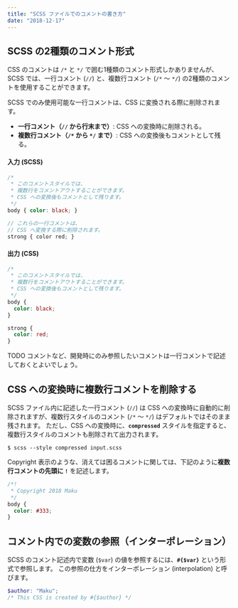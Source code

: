 ```yaml
---
title: "SCSS ファイルでのコメントの書き方"
date: "2018-12-17"
---
```


SCSS の2種類のコメント形式
----

CSS のコメントは `/*` と `*/` で囲む1種類のコメント形式しかありませんが、SCSS では、一行コメント (`//`) と、複数行コメント (`/*` ～ `*/`) の2種類のコメントを使用することができます。

SCSS でのみ使用可能な一行コメントは、CSS に変換される際に削除されます。

- <b>一行コメント（`//` から行末まで）</b>: CSS への変換時に削除される。
- <b>複数行コメント（`/*` から `*/` まで）</b>: CSS への変換後もコメントとして残る。


#### 入力 (SCSS)

~~~ scss
/*
 * このコメントスタイルでは、
 * 複数行をコメントアウトすることができます。
 * CSS への変換後もコメントとして残ります。
 */
body { color: black; }

// これらの一行コメントは、
// CSS へ変換する際に削除されます。
strong { color red; }
~~~

#### 出力 (CSS)

~~~ css
/*
 * このコメントスタイルでは、
 * 複数行をコメントアウトすることができます。
 * CSS への変換後もコメントとして残ります。
 */
body {
  color: black;
}

strong {
  color: red;
}
~~~

TODO コメントなど、開発時にのみ参照したいコメントは一行コメントで記述しておくとよいでしょう。


CSS への変換時に複数行コメントを削除する
----

SCSS ファイル内に記述した一行コメント (`//`) は CSS への変換時に自動的に削除されますが、複数行スタイルのコメント (`/*` ～ `*/`) はデフォルトではそのまま残されます。
ただし、CSS への変換時に、**`compressed`** スタイルを指定すると、複数行スタイルのコメントも削除されて出力されます。

~~~
$ scss --style compressed input.scss
~~~

Copyright 表示のような、消えては困るコメントに関しては、下記のように**複数行コメントの先頭に `!`** を記述します。

~~~ scss
/*!
 * Copyright 2018 Maku
 */
body {
  color: #333;
}
~~~


コメント内での変数の参照（インターポレーション）
----

SCSS のコメント記述内で変数 (`$var`) の値を参照するには、**`#{$var}`** という形式で参照します。
この参照の仕方をインターポレーション (interpolation) と呼びます。

~~~ scss
$author: "Maku";
/* This CSS is created by #{$author} */
~~~

